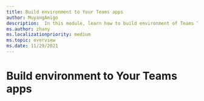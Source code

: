 ```yaml
---
title: Build environment to Your Teams apps
author: MuyangAmigo
description:  In this module, learn how to build environment of Teams Toolkit
ms.author: zhany
ms.localizationpriority: medium
ms.topic: overview
ms.date: 11/29/2021
---
```


# Build environment to Your Teams apps
